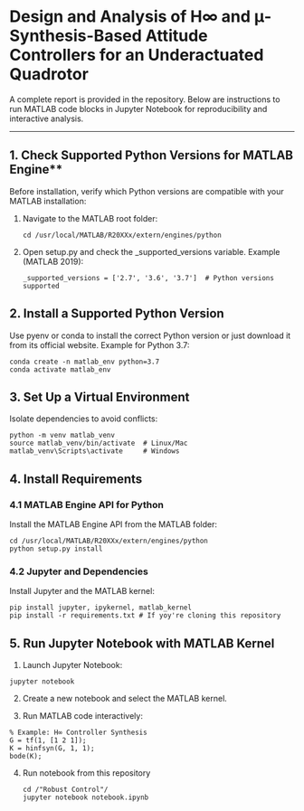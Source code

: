 # Design and Analysis of H∞ and μ-Synthesis-Based Attitude Controllers for an Underactuated Quadrotor

A complete report is provided in the repository. Below are instructions to run MATLAB code blocks in Jupyter Notebook for reproducibility and interactive analysis.

---

## 1. Check Supported Python Versions for MATLAB Engine**
Before installation, verify which Python versions are compatible with your MATLAB installation:

1. Navigate to the MATLAB root folder:  
   ```
   cd /usr/local/MATLAB/R20XXx/extern/engines/python
   ```
2. Open setup.py and check the _supported_versions variable. Example (MATLAB 2019):
    ```
    _supported_versions = ['2.7', '3.6', '3.7']  # Python versions supported
    ```
## 2. Install a Supported Python Version
Use pyenv or conda to install the correct Python version or just download it from its official website. Example for Python 3.7:
  ```
  conda create -n matlab_env python=3.7
  conda activate matlab_env
  ```
## 3. Set Up a Virtual Environment
Isolate dependencies to avoid conflicts:
  ```
  python -m venv matlab_venv
  source matlab_venv/bin/activate  # Linux/Mac
  matlab_venv\Scripts\activate     # Windows
  ```
## 4. Install Requirements
### 4.1 MATLAB Engine API for Python
Install the MATLAB Engine API from the MATLAB folder:
  ```
  cd /usr/local/MATLAB/R20XXx/extern/engines/python
  python setup.py install
  ```
### 4.2 Jupyter and Dependencies
Install Jupyter and the MATLAB kernel:
  ```
  pip install jupyter, ipykernel, matlab_kernel
  pip install -r requirements.txt # If yoy're cloning this repository
  ```
## 5. Run Jupyter Notebook with MATLAB Kernel
1. Launch Jupyter Notebook:
  ```
  jupyter notebook
  ```
2. Create a new notebook and select the MATLAB kernel.

3. Run MATLAB code interactively:
  ```
  % Example: H∞ Controller Synthesis
  G = tf(1, [1 2 1]);
  K = hinfsyn(G, 1, 1);
  bode(K);
  ```
4. Run notebook from this repository
   ```
   cd /"Robust Control"/
   jupyter notebook notebook.ipynb
   ```
